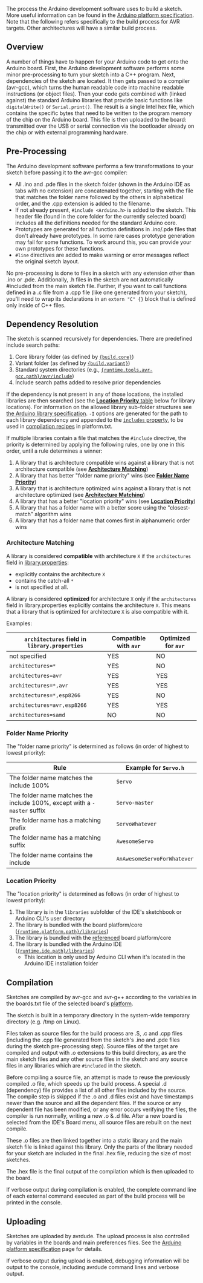 The process the Arduino development software uses to build a sketch. More useful information can be found in the [Arduino platform specification](platform-specification.md). Note that the following refers specifically to the build process for AVR targets. Other architectures will have a similar build process.

## Overview

A number of things have to happen for your Arduino code to get onto the Arduino board. First, the Arduino development software performs some minor pre-processing to turn your sketch into a C++ program. Next, dependencies of the sketch are located. It then gets passed to a compiler (avr-gcc), which turns the human readable code into machine readable instructions (or object files). Then your code gets combined with (linked against) the standard Arduino libraries that provide basic functions like `digitalWrite()` or `Serial.print()`. The result is a single Intel hex file, which contains the specific bytes that need to be written to the program memory of the chip on the Arduino board. This file is then uploaded to the board: transmitted over the USB or serial connection via the bootloader already on the chip or with external programming hardware.

## Pre-Processing

The Arduino development software performs a few transformations to your sketch before passing it to the avr-gcc compiler:

- All .ino and .pde files in the sketch folder (shown in the Arduino IDE as tabs with no extension) are concatenated together, starting with the file that matches the folder name followed by the others in alphabetical order, and the .cpp extension is added to the filename.
- If not already present, `#include <Arduino.h>` is added to the sketch. This header file (found in the core folder for the currently selected board) includes all the definitions needed for the standard Arduino core.
- Prototypes are generated for all function definitions in .ino/.pde files that don't already have prototypes. In some rare cases prototype generation may fail for some functions. To work around this, you can provide your own prototypes for these functions.
- `#line` directives are added to make warning or error messages reflect the original sketch layout.

No pre-processing is done to files in a sketch with any extension other than .ino or .pde. Additionally, .h files in the sketch are not automatically #included from the main sketch file. Further, if you want to call functions defined in a .c file from a .cpp file (like one generated from your sketch), you'll need to wrap its declarations in an `extern "C" {}` block that is defined only inside of C++ files.

## Dependency Resolution

The sketch is scanned recursively for dependencies. There are predefined include search paths:

1. Core library folder (as defined by [`{build.core}`](platform-specification.md#boardstxt))
1. Variant folder (as defined by [`{build.variant}`](platform-specification.md#boardstxt))
1. Standard system directories (e.g., [`{runtime.tools.avr-gcc.path}/avr/include`](platform-specification.md#tools))
1. Include search paths added to resolve prior dependencies

If the dependency is not present in any of those locations, the installed libraries are then searched (see the [**Location Priority** table](#location-priority) below for library locations). For information on the allowed library sub-folder structures see [the Arduino library specification](library-specification.md#source-code). `-I` options are generated for the path to each library dependency and appended to the [`includes` property](platform-specification.md#recipes-to-compile-source-code), to be used in [compilation recipes](platform-specification.md#recipes-to-compile-source-code) in platform.txt.

If multiple libraries contain a file that matches the `#include` directive, the priority is determined by applying the following rules, one by one in this order, until a rule determines a winner:

1. A library that is architecture compatible wins against a library that is not architecture compatible (see [**Architecture Matching**](#architecture-matching))
1. A library that has better "folder name priority" wins (see [**Folder Name Priority**](#folder-name-priority))
1. A library that is architecture optimized wins against a library that is not architecture optimized (see [**Architecture Matching**](#architecture-matching))
1. A library that has a better "location priority" wins (see [**Location Priority**](#location-priority))
1. A library that has a folder name with a better score using the "closest-match" algorithm wins
1. A library that has a folder name that comes first in alphanumeric order wins

### Architecture Matching

A library is considered **compatible** with architecture `X` if the `architectures` field in [library.properties](library-specification.md#library-metadata):

- explicitly contains the architecture `X`
- contains the catch-all `*`
- is not specified at all.

A library is considered **optimized** for architecture `X` only if the `architectures` field in library.properties explicitly contains the architecture `X`. This means that a library that is optimized for architecture `X` is also compatible with it.

Examples:

`architectures` field in `library.properties` | Compatible with `avr` | Optimized for `avr`
---|---|---
not specified | YES | NO
`architectures=*` | YES | NO
`architectures=avr` | YES | YES
`architectures=*,avr` | YES | YES
`architectures=*,esp8266` | YES | NO
`architectures=avr,esp8266` | YES | YES
`architectures=samd` | NO | NO

### Folder Name Priority

The "folder name priority" is determined as follows (in order of highest to lowest priority):

Rule | Example for `Servo.h`
---|---
The folder name matches the include 100% | `Servo`
The folder name matches the include 100%, except with a `-master` suffix | `Servo-master`
The folder name has a matching prefix | `ServoWhatever`
The folder name has a matching suffix | `AwesomeServo`
The folder name contains the include | `AnAwesomeServoForWhatever`

### Location Priority

The "location priority" is determined as follows (in order of highest to lowest priority):

1. The library is in the `libraries` subfolder of the IDE's sketchbook or Arduino CLI's user directory
1. The library is bundled with the board platform/core ([`{runtime.platform.path}/libraries`](platform-specification.md#global-predefined-properties))
1. The library is bundled with the [referenced](platform-specification.md#referencing-another-core-variant-or-tool) board platform/core
1. The library is bundled with the Arduino IDE ([`{runtime.ide.path}/libraries`](platform-specification.md#global-predefined-properties))
    - This location is only used by Arduino CLI when it's located in the Arduino IDE installation folder

## Compilation

Sketches are compiled by avr-gcc and avr-g++ according to the variables in the boards.txt file of the selected board's [platform](platform-specification.md).

The sketch is built in a temporary directory in the system-wide temporary directory (e.g. /tmp on Linux).

Files taken as source files for the build process are .S, .c and .cpp files (including the .cpp file generated from the sketch's .ino and .pde files during the sketch pre-processing step).
Source files of the target are compiled and output with .o extensions to this build directory, as are the main sketch files and any other source files in the sketch and any source files in any libraries which are `#include`d in the sketch.

Before compiling a source file, an attempt is made to reuse the previously compiled .o file, which speeds up the build process. A special .d (dependency) file provides a list of all other files included by the source. The compile step is skipped if the .o and .d files exist and have timestamps newer than the source and all the dependent files. If the source or any dependent file has been modified, or any error occurs verifying the files, the compiler is run normally, writing a new .o & .d file. After a new board is selected from the IDE's Board menu, all source files are rebuilt on the next compile.

These .o files are then linked together into a static library and the main sketch file is linked against this library. Only the parts of the library needed for your sketch are included in the final .hex file, reducing the size of most sketches.

The .hex file is the final output of the compilation which is then uploaded to the board.

If verbose output during compilation is enabled, the complete command line of each external command executed as part of the build process will be printed in the console.

## Uploading

Sketches are uploaded by avrdude. The upload process is also controlled by variables in the boards and main preferences files. See the [Arduino platform specification](platform-specification.md) page for details.

If verbose output during upload is enabled, debugging information will be output to the console, including avrdude command lines and verbose output.
